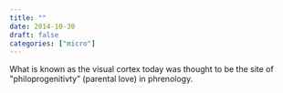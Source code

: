 ```yaml
---
title: ""
date: 2014-10-30
draft: false
categories: ["micro"]
---
```

What is known as the visual cortex today was thought to be the site of "philoprogenitivty” (parental love) in phrenology.

